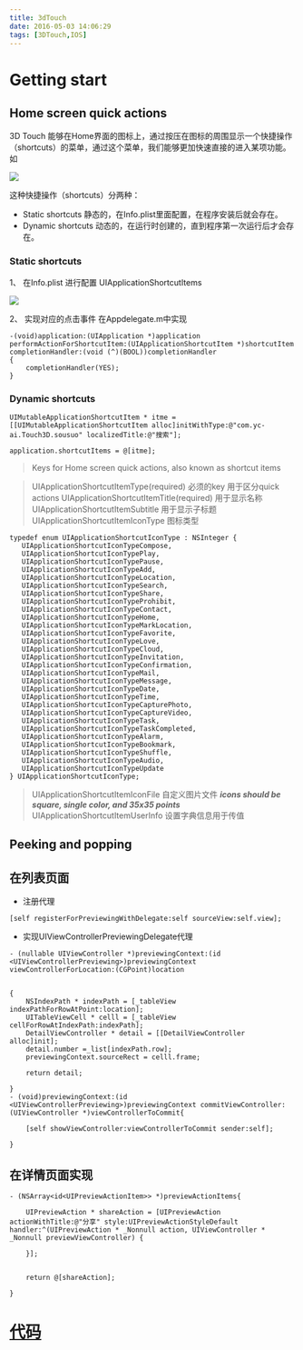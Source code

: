 ```yaml
---
title: 3dTouch
date: 2016-05-03 14:06:29
tags: [3DTouch,IOS]
---
```


# Getting start

## Home screen quick actions
3D Touch 能够在Home界面的图标上，通过按压在图标的周围显示一个快捷操作（shortcuts）的菜单，通过这个菜单，我们能够更加快速直接的进入某项功能。
如

![](https://developer.apple.com/library/ios/documentation/UserExperience/Conceptual/Adopting3DTouchOniPhone/Art/maps_directions_home_2x.png)

这种快捷操作（shortcuts）分两种：

* Static shortcuts 静态的，在Info.plist里面配置，在程序安装后就会存在。
* Dynamic shortcuts 动态的，在运行时创建的，直到程序第一次运行后才会存在。


### Static shortcuts


1、 在Info.plist 进行配置 UIApplicationShortcutItems

![](https://developer.apple.com/library/ios/documentation/General/Reference/InfoPlistKeyReference/Art/UIApplicationShortcutItems_plist_editor_2x.png)


2、 实现对应的点击事件
在Appdelegate.m中实现
 
```
-(void)application:(UIApplication *)application performActionForShortcutItem:(UIApplicationShortcutItem *)shortcutItem completionHandler:(void (^)(BOOL))completionHandler
{
    completionHandler(YES);
}
```
### Dynamic shortcuts

```
UIMutableApplicationShortcutItem * itme = [[UIMutableApplicationShortcutItem alloc]initWithType:@"com.yc-ai.Touch3D.sousuo" localizedTitle:@"搜索"];
        
application.shortcutItems = @[itme];

```
>Keys for Home screen quick actions, also known as shortcut items

>UIApplicationShortcutItemType(required)  必须的key 用于区分quick actions
>UIApplicationShortcutItemTitle(required) 用于显示名称
>UIApplicationShortcutItemSubtitle        用于显示子标题
>UIApplicationShortcutItemIconType        图标类型

```
typedef enum UIApplicationShortcutIconType : NSInteger {
   UIApplicationShortcutIconTypeCompose,
   UIApplicationShortcutIconTypePlay,
   UIApplicationShortcutIconTypePause,
   UIApplicationShortcutIconTypeAdd,
   UIApplicationShortcutIconTypeLocation,
   UIApplicationShortcutIconTypeSearch,
   UIApplicationShortcutIconTypeShare,
   UIApplicationShortcutIconTypeProhibit,
   UIApplicationShortcutIconTypeContact,
   UIApplicationShortcutIconTypeHome,
   UIApplicationShortcutIconTypeMarkLocation,
   UIApplicationShortcutIconTypeFavorite,
   UIApplicationShortcutIconTypeLove,
   UIApplicationShortcutIconTypeCloud,
   UIApplicationShortcutIconTypeInvitation,
   UIApplicationShortcutIconTypeConfirmation,
   UIApplicationShortcutIconTypeMail,
   UIApplicationShortcutIconTypeMessage,
   UIApplicationShortcutIconTypeDate,
   UIApplicationShortcutIconTypeTime,
   UIApplicationShortcutIconTypeCapturePhoto,
   UIApplicationShortcutIconTypeCaptureVideo,
   UIApplicationShortcutIconTypeTask,
   UIApplicationShortcutIconTypeTaskCompleted,
   UIApplicationShortcutIconTypeAlarm,
   UIApplicationShortcutIconTypeBookmark,
   UIApplicationShortcutIconTypeShuffle,
   UIApplicationShortcutIconTypeAudio,
   UIApplicationShortcutIconTypeUpdate 
} UIApplicationShortcutIconType;

```
>UIApplicationShortcutItemIconFile 自定义图片文件 ***icons should be square, single color, and 35x35 points*** 
>UIApplicationShortcutItemUserInfo 设置字典信息用于传值


## Peeking and popping

## 在列表页面

* 注册代理

```
[self registerForPreviewingWithDelegate:self sourceView:self.view];
```

* 实现UIViewControllerPreviewingDelegate代理

```
- (nullable UIViewController *)previewingContext:(id <UIViewControllerPreviewing>)previewingContext viewControllerForLocation:(CGPoint)location


{
    NSIndexPath * indexPath = [_tableView indexPathForRowAtPoint:location];
    UITableViewCell * celll = [_tableView cellForRowAtIndexPath:indexPath];
    DetailViewController * detail = [[DetailViewController alloc]init];
    detail.number =_list[indexPath.row];
    previewingContext.sourceRect = celll.frame;
    
    return detail;
    
}
- (void)previewingContext:(id <UIViewControllerPreviewing>)previewingContext commitViewController:(UIViewController *)viewControllerToCommit{

    [self showViewController:viewControllerToCommit sender:self];
    
}
```

## 在详情页面实现

```
- (NSArray<id<UIPreviewActionItem>> *)previewActionItems{
    
    UIPreviewAction * shareAction = [UIPreviewAction actionWithTitle:@"分享" style:UIPreviewActionStyleDefault handler:^(UIPreviewAction * _Nonnull action, UIViewController * _Nonnull previewViewController) {
        
    }];
    
    
    return @[shareAction];

}
```

# [代码](https://github.com/wpfcool/3DTouch.git)

